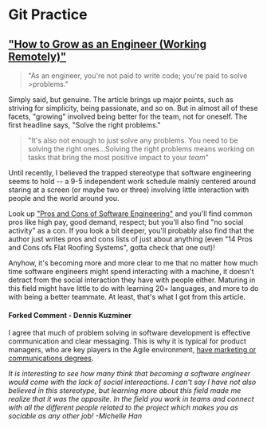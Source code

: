 # Git Practice

## ["How to Grow as an Engineer (Working Remotely)"](https://open.nytimes.com/how-to-grow-as-an-engineer-working-remotely-3baff8211f3e)

> "As an engineer, you're not paid to write code; you're paid to solve >problems."

Simply said, but genuine. The article brings up major points, such as striving for simplicity, being passionate, and so on. But in almost all of these facets, "growing" involved being better for the team, not for oneself. The first headline says, "Solve the right problems."

> "It's also not enough to just solve any problems. You need to be solving the right ones...Solving the right problems means working on tasks that bring the most positive impact to your _team_"

Until recently, I believed the trapped stereotype that software engineering seems to hold -- a 9-5 independent work schedule mainly centered around staring at a screen (or maybe two or three) involving little interaction with people and the world around you.

Look up ["Pros and Cons of Software Engineering"](https://honestproscons.com/pros-and-cons-of-software-engineering/) and you'll find common pros like high pay, good demand, respect; but you'll also find "no social activity" as a con. If you look a bit deeper, you'll probably also find that the author just writes pros and cons lists of just about anything (even "14 Pros and Cons ofs Flat Roofing Systems", gotta check that one out)!

Anyhow, it's becoming more and more clear to me that no matter how much time software engineers might spend interacting with a machine, it doesn't detract from the social interaction they have with people either. Maturing in this field might have little to do with learning 20+ languages, and more to do with being a better teammate. At least, that's what I got from this article.


#### Forked Comment - Dennis Kuzminer

I agree that much of problem solving in software development is effective communication and clear messaging. This is why it is typical for product managers, who are key players in the Agile environment, [have marketing or communications degrees](https://work.chron.com/education-need-product-manager-2487.html).


*It is interesting to see how many think that becoming a software engineer would come with the lack of social intereactions. I can't say I have not also believed in this stereotype, but learning more about this field made me realize that it was the opposite. In the field you work in teams and connect with all the different people related to the project which makes you as sociable as any other job! -Michelle Han*


